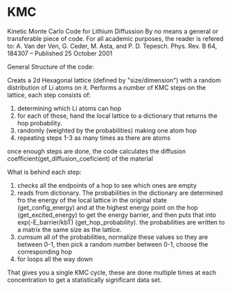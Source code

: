 # KMC

Kinetic Monte Carlo Code for Lithium Diffussion
By no means a general or transferable piece of code.  For all academic purposes, the reader is refered to:
A. Van der Ven, G. Ceder, M. Asta, and P. D. Tepesch. Phys. Rev. B 64, 184307 – Published 25 October 2001

General Structure of the code:

Creats a 2d Hexagonal lattice (defined by "size/dimension") with a random distribution of Li atoms on it.
Performs a number of KMC steps on the lattice, each step consists of:
1. determining which Li atoms can hop
2. for each of those, hand the local lattice to a dictionary that returns the hop probability. 
3. randomly (weighted by the probabilities) making one atom hop
4. repeating steps 1-3 as many times as there are atoms

once enough steps are done, the code calculates the diffusion coefficient(get_diffusion_coeficient) of the material

What is behind each step:
1. checks all the endpoints of a hop to see which ones are empty
2. reads from dictionary.  The probabilities in the dictionary are determined fro the energy of the local lattice in the original state (get_config_energy) and at the highest energy point on the hop (get_excited_energy) to get the energy barrier, and then puts that into  exp(-E_barrier/kbT) (get_hop_probability).  the probabilities are written to a matrix the same size as the lattice.
3. cumsum all of the probabilities, normalize these values so they are between 0-1, then pick a random number between 0-1, choose the corresponding hop
4. for loops all the way down

That gives you a single KMC cycle, these are done multiple times at each concentration to get a statistically significant data set.  
